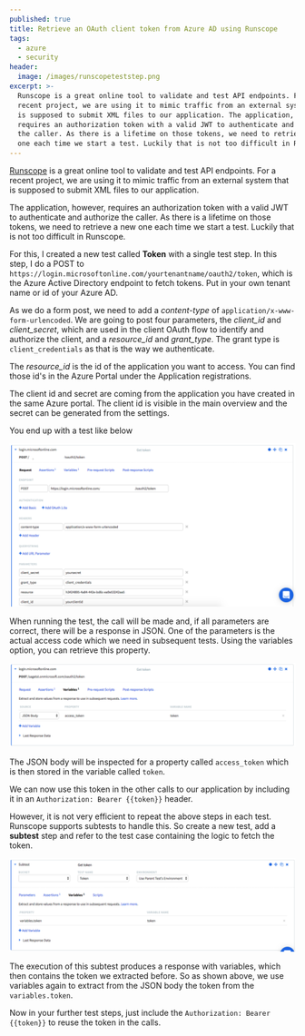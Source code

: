```yaml
---
published: true
title: Retrieve an OAuth client token from Azure AD using Runscope
tags:
  - azure
  - security
header:
  image: /images/runscopeteststep.png
excerpt: >-
  Runscope is a great online tool to validate and test API endpoints. For a
  recent project, we are using it to mimic traffic from an external system that
  is supposed to submit XML files to our application. The application, however,
  requires an authorization token with a valid JWT to authenticate and authorize
  the caller. As there is a lifetime on those tokens, we need to retrieve a new
  one each time we start a test. Luckily that is not too difficult in Runscope.
---
```

[Runscope](http://www.runscope.com) is a great online tool to validate and test API endpoints. For a recent project, we are using it to mimic traffic from an external system that is supposed to submit XML files to our application.

The application, however, requires an authorization token with a valid JWT to authenticate and authorize the caller. As there is a lifetime on those tokens, we need to retrieve a new one each time we start a test. Luckily that is not too difficult in Runscope.

For this, I created a new test called **Token** with a single test step. In this step, I do a POST to `https://login.microsoftonline.com/yourtenantname/oauth2/token`, which is the Azure Active Directory endpoint to fetch tokens. Put in your own tenant name or id of your Azure AD.

As we do a form post, we need to add a _content-type_ of `application/x-www-form-urlencoded`.
We are going to post four parameters, the _client_id_ and _client_secret_, which are used in the client OAuth flow to identify and authorize the client, and a _resource_id_ and _grant_type_. The grant type is `client_credentials` as that is the way we authenticate. 

The _resource_id_ is the id of the application you want to access. You can find those id's in the Azure Portal under the Application registrations.

The client id and secret are coming from the application you have created in the same Azure portal. The client id is visible in the main overview and the secret can be generated from the settings.

You end up with a test like below

![runscopeteststep.png](/images/runscopeteststep.png)

When running the test, the call will be made and, if all parameters are correct, there will be a response in JSON. One of the parameters is the actual access code which we need in subsequent tests. Using the variables option, you can retrieve this property.

![runscopevariable.png](/images/runscopevariable.png)

The JSON body will be inspected for a property called `access_token` which is then stored in the variable called `token`.

We can now use this token in the other calls to our application by including it in an `Authorization: Bearer {{token}}` header.

However, it is not very efficient to repeat the above steps in each test. Runscope supports subtests to handle this. So create a new test, add a **subtest** step and refer to the test case containing the logic to fetch the token.

![runscopesubtest.png](/images/runscopesubtest.png)

The execution of this subtest produces a response with variables, which then contains the token we extracted before. So as shown above, we use variables again to extract from the JSON body the token from the `variables.token`.

Now in your further test steps, just include the `Authorization: Bearer {{token}}` to reuse the token in the calls.
